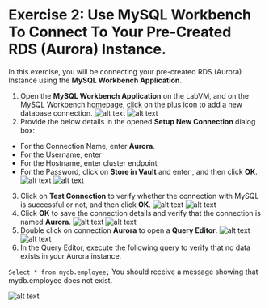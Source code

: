 # Exercise 2: Use MySQL Workbench To Connect To Your Pre-Created RDS (Aurora) Instance.
In this exercise, you will be connecting your pre-created RDS (Aurora) Instance using the **MySQL Workbench Application**.
1. Open the **MySQL Workbench Application** on the LabVM, and on the MySQL Workbench homepage, click on the plus icon to add a new database connection.
![alt text](https://docs-api.cloudlabs.ai/repos/raw.githubusercontent.com/CloudLabsAI-Azure/AustinCC/main/DMS/images/OPENMYSQL.png)
![alt text](https://docs-api.cloudlabs.ai/repos/raw.githubusercontent.com/CloudLabsAI-Azure/AustinCC/main/DMS/images/newcon.png)
2. Provide the below details in the opened **Setup New Connection** dialog box:
+ For the Connection Name, enter **Aurora**.
+  For the Username, enter
+  For the Hostname, enter cluster endpoint
+  For the Password, click on **Store in Vault** and enter , and then click **OK**.
![alt text](https://docs-api.cloudlabs.ai/repos/raw.githubusercontent.com/CloudLabsAI-Azure/AustinCC/main/DMS/images/aurora.png)
![alt text](https://docs-api.cloudlabs.ai/repos/raw.githubusercontent.com/CloudLabsAI-Azure/AustinCC/main/DMS/images/pass.png)
3. Click on **Test Connection** to verify whether the connection with MySQL is successful or not, and then click **OK**.
![alt text](https://docs-api.cloudlabs.ai/repos/raw.githubusercontent.com/CloudLabsAI-Azure/AustinCC/main/DMS/images/testcon.png)
![alt text](https://docs-api.cloudlabs.ai/repos/raw.githubusercontent.com/CloudLabsAI-Azure/AustinCC/main/DMS/images/testconnectionpopup02.png)
4. Click **OK** to save the connection details and verify that the connection is named **Aurora**.
![alt text](https://docs-api.cloudlabs.ai/repos/raw.githubusercontent.com/CloudLabsAI-Azure/AustinCC/main/DMS/images/save01.png)
![alt text](https://docs-api.cloudlabs.ai/repos/raw.githubusercontent.com/CloudLabsAI-Azure/AustinCC/main/DMS/images/aurora01.png)
5. Double click on connection **Aurora** to open a **Query Editor**.
![alt text](https://docs-api.cloudlabs.ai/repos/raw.githubusercontent.com/CloudLabsAI-Azure/AustinCC/main/DMS/images/aurora01.png)
![alt text](https://docs-api.cloudlabs.ai/repos/raw.githubusercontent.com/CloudLabsAI-Azure/AustinCC/main/DMS/images/queryeditor02.png)
6. In the Query Editor, execute the following query to verify that no data exists in your Aurora instance.

```Select * from mydb.employee;```
You should receive a message showing that mydb.employee does not exist.

![alt text](https://docs-api.cloudlabs.ai/repos/raw.githubusercontent.com/CloudLabsAI-Azure/AustinCC/main/DMS/images/output01.png)


<question source ="https://raw.githubusercontent.com/Raghukashyap1143/Spektra/main/Interns-Lab-Onboarding-Raghavendra_Prasad_K/Question1.md" />
<question source ="https://raw.githubusercontent.com/Raghukashyap1143/Spektra/main/Interns-Lab-Onboarding-Raghavendra_Prasad_K/Question2.md" />

